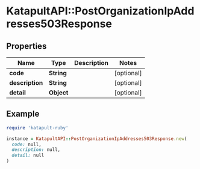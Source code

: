 # KatapultAPI::PostOrganizationIpAddresses503Response

## Properties

| Name | Type | Description | Notes |
| ---- | ---- | ----------- | ----- |
| **code** | **String** |  | [optional] |
| **description** | **String** |  | [optional] |
| **detail** | **Object** |  | [optional] |

## Example

```ruby
require 'katapult-ruby'

instance = KatapultAPI::PostOrganizationIpAddresses503Response.new(
  code: null,
  description: null,
  detail: null
)
```

